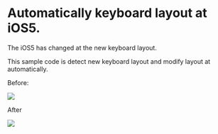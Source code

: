 Automatically keyboard layout at iOS5.
=============

The iOS5 has changed at the new keyboard layout.

This sample code is detect new keyboard layout and modify layout at automatically.

Before:

![](http://blog.atrac613.io/wp-content/uploads/2011/10/2011-10-15_1753-154x300.png)

After

![](http://blog.atrac613.io/wp-content/uploads/2011/10/2011-10-15_1845-154x300.png)

